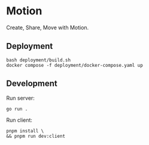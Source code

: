# Motion

Create, Share, Move with Motion.

## Deployment

```
bash deployment/build.sh
docker compose -f deployment/docker-compose.yaml up
```

## Development

Run server:

```
go run .
```

Run client:

```
pnpm install \
&& pnpm run dev:client 
```
